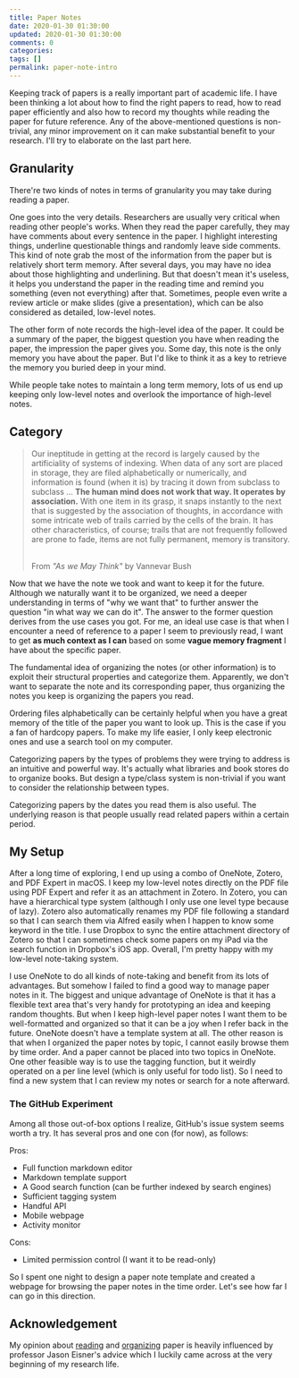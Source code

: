 ```yaml
---
title: Paper Notes
date: 2020-01-30 01:30:00
updated: 2020-01-30 01:30:00
comments: 0
categories: 
tags: []
permalink: paper-note-intro
---
```


Keeping track of papers is a really important part of academic life. 
I have been thinking a lot about how to find the right papers to read, how to read paper efficiently and also how to record my thoughts while reading the paper for future reference. Any of the above-mentioned questions is non-trivial, any minor improvement on it can make substantial benefit to your research.
I'll try to elaborate on the last part here.

## Granularity

There're two kinds of notes in terms of granularity you may take during reading a paper.

One goes into the very details. Researchers are usually very critical when reading other people's works. When they read the paper carefully, they may have comments about every sentence in the paper. I highlight interesting things, underline questionable things and randomly leave side comments. This kind of note grab the most of the information from the paper but is relatively short term memory. After several days, you may have no idea about those highlighting and underlining. But that doesn't mean it's useless, it helps you understand the paper in the reading time and remind you something (even not everything) after that. Sometimes, people even write a review article or make slides (give a presentation), which can be also considered as detailed, low-level notes.

The other form of note records the high-level idea of the paper. It could be a summary of the paper, the biggest question you have when reading the paper, the impression the paper gives you. Some day, this note is the only memory you have about the paper. But I'd like to think it as a key to retrieve the memory you buried deep in your mind.

While people take notes to maintain a long term memory, lots of us end up keeping only low-level notes and overlook the importance of high-level notes.

## Category

> Our ineptitude in getting at the record is largely caused by the artificiality of systems of indexing. When data of any sort are placed in storage, they are filed alphabetically or numerically, and information is found (when it is) by tracing it down from subclass to subclass ...
> **The human mind does not work that way. It operates by association.** With one item in its grasp, it snaps instantly to the next that is suggested by the association of thoughts, in accordance with some intricate web of trails carried by the cells of the brain. It has other characteristics, of course; trails that are not frequently followed are prone to fade, items are not fully permanent, memory is transitory.
>
>
>\
> From *"As we May Think"* by Vannevar Bush

Now that we have the note we took and want to keep it for the future. Although we naturally want it to be organized, we need a deeper understanding in terms of "why we want that" to further answer the question "in what way we can do it". The answer to the former question derives from the use cases you got. For me, an ideal use case is that when I encounter a need of reference to a paper I seem to previously read, I want to get **as much context as I can** based on some **vague memory fragment** I have about the specific paper.

The fundamental idea of organizing the notes (or other information) is to exploit their structural properties and categorize them. Apparently, we don't want to separate the note and its corresponding paper, thus organizing the notes you keep is organizing the papers you read.

Ordering files alphabetically can be certainly helpful when you have a great memory of the title of the paper you want to look up. This is the case if you a fan of hardcopy papers. To make my life easier, I only keep electronic ones and use a search tool on my computer.

Categorizing papers by the types of problems they were trying to address is an intuitive and powerful way. It's actually what libraries and book stores do to organize books. But design a type/class system is non-trivial if you want to consider the relationship between types.

Categorizing papers by the dates you read them is also useful. The underlying reason is that people usually read related papers within a certain period.

## My Setup

After a long time of exploring, I end up using a combo of OneNote, Zotero, and PDF Expert in macOS. I keep my low-level notes directly on the PDF file using PDF Expert and refer it as an attachment in Zotero. In Zotero, you can have a hierarchical type system (although I only use one level type because of lazy). Zotero also automatically renames my PDF file following a standard so that I can search them via Alfred easily when I happen to know some keyword in the title. I use Dropbox to sync the entire attachment directory of Zotero so that I can sometimes check some papers on my iPad via the search function in Dropbox's iOS app. Overall, I'm pretty happy with my low-level note-taking system.

I use OneNote to do all kinds of note-taking and benefit from its lots of advantages. But somehow I failed to find a good way to manage paper notes in it. The biggest and unique advantage of OneNote is that it has a flexible text area that's very handy for prototyping an idea and keeping random thoughts. But when I keep high-level paper notes I want them to be well-formatted and organized so that it can be a joy when I refer back in the future. OneNote doesn't have a template system at all. The other reason is that when I organized the paper notes by topic, I cannot easily browse them by time order. And a paper cannot be placed into two topics in OneNote. One other feasible way is to use the tagging function, but it weirdly operated on a per line level (which is only useful for todo list). So I need to find a new system that I can review my notes or search for a note afterward.

### The GitHub Experiment

Among all those out-of-box options I realize, GitHub's issue system seems worth a try. It has several pros and one con (for now), as follows:

Pros:
- Full function markdown editor
- Markdown template support
- A Good search function (can be further indexed by search engines)
- Sufficient tagging system
- Handful API
- Mobile webpage
- Activity monitor

Cons:
- Limited permission control (I want it to be read-only)

So I spent one night to design a paper note template and created a webpage for browsing the paper notes in the time order. Let's see how far I can go in this direction.

## Acknowledgement

My opinion about [reading](https://www.cs.jhu.edu/~jason/advice/how-to-read-a-paper.html) and [organizing](https://www.cs.jhu.edu/~jason/advice/how-to-organize-your-files.html) paper is heavily influenced by professor Jason Eisner's advice which I luckily came across at the very beginning of my research life.